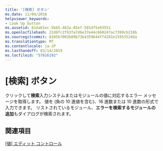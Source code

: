```yaml
---
title: '[検索] ボタン'
ms.date: 11/04/2016
helpviewer_keywords:
- Look Up button
ms.assetid: 61da61ec-5bb5-462a-85ef-501df5e93551
ms.openlocfilehash: 22d6fc2f63fa7d6e37e44c660247ac7399cb218b
ms.sourcegitcommit: 8105b7003b89b73b4359644ff4281e1595352dda
ms.translationtype: MT
ms.contentlocale: ja-JP
ms.lasthandoff: 03/14/2019
ms.locfileid: "57816192"
---
```

# <a name="look-up-button"></a>[検索] ボタン

クリックして**検索**入力システムまたはモジュールの値に対応するエラー メッセージを取得します。 値を (負の 10 進値を含む)、16 進数または 10 進数の形式で入力できます。 リストされているモジュール、**エラーを検索するモジュールの追加**もダイアログが検索されます。

## <a name="see-also"></a>関連項目

[[値] エディット コントロール](value-edit-control.md)
